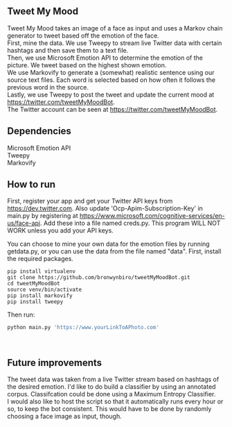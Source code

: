 ## Tweet My Mood
Tweet My Mood takes an image of a face as input and uses a Markov chain generator to tweet based off the emotion of the face. </br>
First, mine the data. We use Tweepy to stream live Twitter data with certain hashtags and then save them to a text file. </br>
Then, we use Microsoft Emotion API to determine the emotion of the picture. We tweet based on the highest shown emotion. </br>
We use Markovify to generate a (somewhat) realistic sentence using our source text files. Each word is selected based on how often it follows the previous word in the source. </br>
Lastly, we use Tweepy to post the tweet and update the current mood at https://twitter.com/tweetMyMoodBot. </br>
The Twitter account can be seen at https://twitter.com/tweetMyMoodBot. </br>

## Dependencies
Microsoft Emotion API <br />
Tweepy <br />
Markovify </br>


## How to run
First, register your app and get your Twitter API keys from https://dev.twitter.com. Also update 'Ocp-Apim-Subscription-Key' in main.py by registering at https://www.microsoft.com/cognitive-services/en-us/face-api.  Add these into a file named creds.py. This program WILL NOT WORK unless you add your API keys. </br>

You can choose to mine your own data for the emotion files by running getdata.py, or you can use the data from the file named "data".
First, install the required packages. </br>
```
pip install virtualenv
git clone https://github.com/bronwynbiro/tweetMyMoodBot.git
cd tweetMyMoodBot
source venv/bin/activate
pip install markovify
pip install tweepy

```

Then run:

```python
python main.py 'https://www.yourLinkToAPhoto.com'
```

 <br />

## Future improvements
The tweet data was taken from a live Twitter stream based on hashtags of the desired emotion. I'd like to do build a classifier by using an annotated corpus. Classifcation could be done using a Maximum Entropy
Classifier. </br>
I would also like to host the script so that it automatically runs every hour or so, to keep the bot consistent. This would have to be done by randomly choosing a face image as input, though. 
